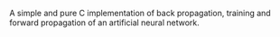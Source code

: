 A simple and pure C implementation of back propagation, 
 training and forward propagation of an artificial  neural network.
